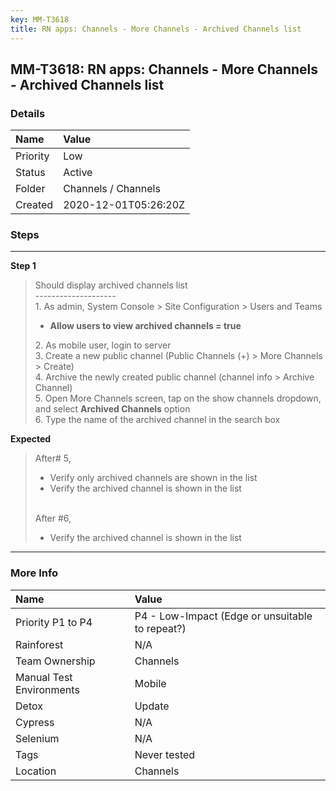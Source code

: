 ```yaml
---
key: MM-T3618
title: RN apps: Channels - More Channels - Archived Channels list
---
```


## MM-T3618: RN apps: Channels - More Channels - Archived Channels list

### Details

| Name     | Value                |
| :------- | :------------------- |
| Priority | Low                  |
| Status   | Active               |
| Folder   | Channels / Channels  |
| Created  | 2020-12-01T05:26:20Z |

### Steps

<hr/>

**Step 1**

> <article>Should display archived channels list<br>--------------------<br>1. As admin, System Console &gt; Site Configuration &gt; Users and Teams<ul><li><strong>Allow users to view archived channels = true</strong></li></ul>2. As mobile user, login to server<br>3. Create a new public channel (Public Channels (+) &gt; More Channels &gt; Create)<br>4. Archive the newly created public channel (channel info &gt; Archive Channel)<br>5. Open More Channels screen, tap on the show channels dropdown, and select <strong>Archived Channels</strong> option<br>6. Type the name of the archived channel in the search box</article>

**Expected**

> <article>After# 5,<ul><li>Verify only archived channels are shown in the list</li><li>Verify the archived channel is shown in the list</li></ul><br>After #6,<ul><li>Verify the archived channel is shown in the list</li></ul></article>

<hr/>

### More Info

| Name                     | Value                                           |
| :----------------------- | :---------------------------------------------- |
| Priority P1 to P4        | P4 - Low-Impact (Edge or unsuitable to repeat?) |
| Rainforest               | N/A                                             |
| Team Ownership           | Channels                                        |
| Manual Test Environments | Mobile                                          |
| Detox                    | Update                                          |
| Cypress                  | N/A                                             |
| Selenium                 | N/A                                             |
| Tags                     | Never tested                                    |
| Location                 | Channels                                        |
